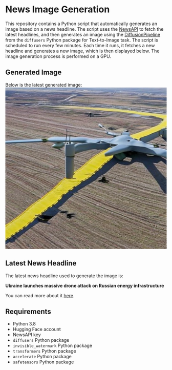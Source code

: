 # News Image Generation
This repository contains a Python script that automatically generates an image based on a news headline. The script uses the [NewsAPI](https://newsapi.org/) to fetch the latest headlines, and then generates an image using the [DiffusionPipeline](https://github.com/huggingface/diffusers) from the `diffusers` Python package for Text-to-Image task.
The script is scheduled to run every few minutes. Each time it runs, it fetches a new headline and generates a new image, which is then displayed below. The image generation process is performed on a GPU.

## Generated Image
Below is the latest generated image:
![Generated Image](image.png)

## Latest News Headline
The latest news headline used to generate the image is:

**Ukraine launches massive drone attack on Russian energy infrastructure**

You can read more about it [here](https://news.google.com/rss/articles/CBMiiwFBVV95cUxPMUdpSm1oaGhzUG9zZ0xGWnF6WXltTGZENnZVVndENFpxMzhGeENDRUlsTm9OY1FyZ1Q0NlRnSDFjZUhVZWliVkRqTEc4ajN0SUdhNWE4LVcxYjczM3ZJUXNOOXZEQjBYbDZJcGNvUHdzdzJET0NLVG5UNHNfWlJld1llRzEzMXAydmlr?oc=5).

## Requirements
- Python 3.8
- Hugging Face account
- NewsAPI key
- `diffusers` Python package
- `invisible_watermark` Python package
- `transformers` Python package
- `accelerate` Python package
- `safetensors` Python package
